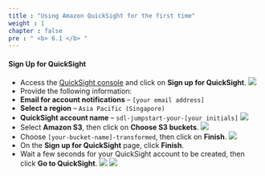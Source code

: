 ```yaml
---
title : "Using Amazon QuickSight for the first time"
weight : 1
chapter : false
pre : " <b> 6.1 </b> "
---
```

#### Sign Up for QuickSight
- Access the [QuickSight console](https://ap-southeast-1.quicksight.aws.amazon.com/sn/console/signup?#) and click on **Sign up for QuickSight**.
![](/images/6.visualize/1.png)
- Provide the following information:
- **Email for account notifications** – `[your email address]`
- **Select a region** – `Asia Pacific (Singapore)`
- **QuickSight account name** – `sdl-jumpstart-your-[your initials]`
![](/images/6.visualize/2.png)
- Select **Amazon S3**, then click on **Choose S3 buckets**.
![](/images/6.visualize/3.png)
- Choose `[your-bucket-name]-transformed`, then click on **Finish**.
![](/images/6.visualize/4.png)
- On the **Sign up for QuickSight** page, click **Finish**.
- Wait a few seconds for your QuickSight account to be created, then click **Go to QuickSight**.
![](/images/6.visualize/5.png)
![](/images/6.visualize/6.png)
